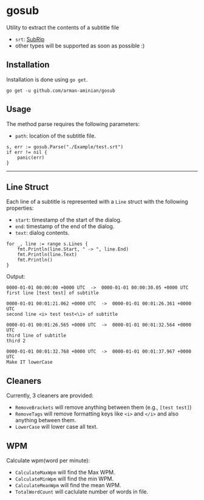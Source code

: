 # gosub
Utility to extract the contents of a subtitle file
* `srt`: [SubRip](https://en.wikipedia.org/wiki/SubRip)
* other types will be supported as soon as possible :)

## Installation
Installation is done using `go get`.
```
go get -u github.com/arman-aminian/gosub
```

## Usage
The method parse requires the following parameters:
* `path`: location of the subtitle file.

```golang
s, err := gosub.Parse("./Example/test.srt")
if err != nil {
	panic(err)
}
```
___

## Line Struct

Each line of a subtitle is represented with a `Line` struct with the following properties:

* `start`: timestamp of the start of the dialog.
* `end`: timestamp of the end of the dialog.
* `text`: dialog contents.

```golang
for _, line := range s.Lines {
	fmt.Println(line.Start, " -> ", line.End)
	fmt.Println(line.Text)
	fmt.Println()
}
```

Output:
```text
0000-01-01 00:00:00 +0000 UTC  ->  0000-01-01 00:00:30.05 +0000 UTC
first line [test test] of subtitle

0000-01-01 00:01:21.062 +0000 UTC  ->  0000-01-01 00:01:26.361 +0000 UTC
second line <i> test test<\i> of subtitle

0000-01-01 00:01:26.565 +0000 UTC  ->  0000-01-01 00:01:32.564 +0000 UTC
third line of subtitle
third 2

0000-01-01 00:01:32.768 +0000 UTC  ->  0000-01-01 00:01:37.967 +0000 UTC
Make IT lowerCase

```
## Cleaners

Currently, 3 cleaners are provided:

* `RemoveBrackets` will remove anything between them (e.g., `[test test]`)
* `RemoveTags` will remove formatting keys like `<i>` and `</i>` and also anything between them.
* `LowerCase` will lower case all text. 

## WPM

Calculate wpm(word per minute):

* `CalculateMaxWpm` will find the Max WPM.
* `CalculateMinWpm` will find the min WPM.
* `CalculateMeanWpm` will find the mean WPM.
* `TotalWordCount` will caclulate number of words in file.
